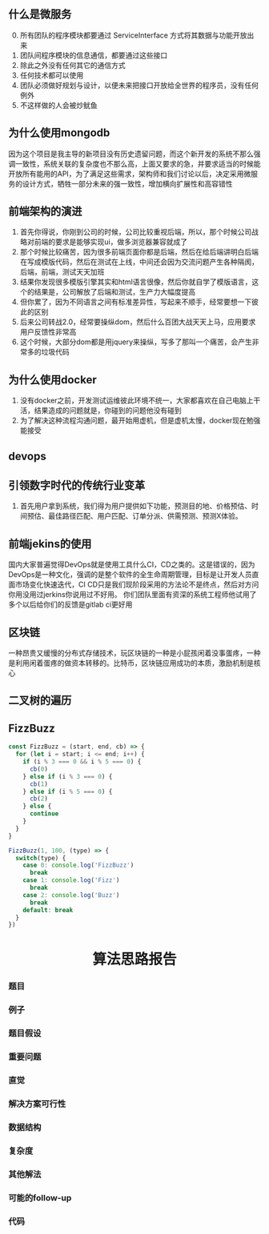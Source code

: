 ## 什么是微服务
0. 所有团队的程序模块都要通过 ServiceInterface 方式将其数据与功能开放出来
1. 团队间程序模块的信息通信，都要通过这些接口
2. 除此之外没有任何其它的通信方式
3. 任何技术都可以使用
4. 团队必须做好规划与设计，以便未来把接口开放给全世界的程序员，没有任何例外
5. 不这样做的人会被炒鱿鱼

## 为什么使用mongodb
因为这个项目是我主导的新项目没有历史遗留问题，而这个新开发的系统不那么强调一致性，系统关联的复杂度也不那么高，上面又要求的急，并要求适当的时候能开放所有能用的API，为了满足这些需求，架构师和我们讨论以后，决定采用微服务的设计方式，牺牲一部分未来的强一致性，增加横向扩展性和高容错性

## 前端架构的演进
1. 首先你得说，你刚到公司的时候，公司比较重视后端，所以，那个时候公司战略对前端的要求是能够实现ui，做多浏览器兼容就成了
2. 那个时候比较痛苦，因为很多前端页面你都是后端，然后在给后端讲明白后端在写成模版代码，然后在测试在上线，中间还会因为交流问题产生各种隔阂，后端，前端，测试天天加班
3. 结果你发现很多模版引擎其实和html语言很像，然后你就自学了模版语言，这个的结果是，公司解放了后端和测试，生产力大幅度提高
4. 但你累了，因为不同语言之间有标准差异性，写起来不顺手，经常要想一下彼此的区别
5. 后来公司转战2.0，经常要操纵dom，然后什么百团大战天天上马，应用要求用户反馈性非常高
6. 这个时候，大部分dom都是用jquery来操纵，写多了那叫一个痛苦，会产生非常多的垃圾代码

## 为什么使用docker
1. 没有docker之前，开发测试运维彼此环境不统一，大家都喜欢在自己电脑上干活，结果造成的问题就是，你碰到的问题他没有碰到
2. 为了解决这种流程沟通问题，最开始用虚机，但是虚机太慢，docker现在勉强能接受

## devops

## 引领数字时代的传统行业变革
1. 首先用户拿到系统，我们得为用户提供如下功能，预测目的地、价格预估、时间预估、最佳路径匹配、用户匹配、订单分派、供需预测、预测X体验。

## 前端jekins的使用
国内大家普遍觉得DevOps就是使用工具什么CI，CD之类的。这是错误的，因为DevOps是一种文化，强调的是整个软件的全生命周期管理，目标是让开发人员直面市场变化快速迭代，CI CD只是我们现阶段采用的方法论不是终点，然后对方问你用没用过jerkins你说用过不好用。
你们团队里面有资深的系统工程师他试用了多个以后给你们的反馈是gitlab ci更好用

## 区块链
一种昂贵又缓慢的分布式存储技术，玩区块链的一种是小屁孩闲着没事蛋疼，一种是利用闲着蛋疼的做资本转移的。比特币，区块链应用成功的本质，激励机制是核心

## 二叉树的遍历
## FizzBuzz
```javascript
const FizzBuzz = (start, end, cb) => {
  for (let i = start; i <= end; i++) {
    if (i % 3 === 0 && i % 5 === 0) {
      cb(0)
    } else if (i % 3 === 0) {
      cb(1)
    } else if (i % 5 === 0) {
      cb(2)
    } else {
      continue
    }
  }
}

FizzBuzz(1, 100, (type) => {
  switch(type) {
    case 0: console.log('FizzBuzz')
      break
    case 1: console.log('Fizz')
      break
    case 2: console.log('Buzz')
      break
    default: break
  }
})
```

<center><h1>算法思路报告</h1></center>

### 题目

### 例子

### 题目假设

### 重要问题

### 直觉
### 解决方案可行性
### 数据结构

### 复杂度

### 其他解法

### 可能的follow-up

### 代码